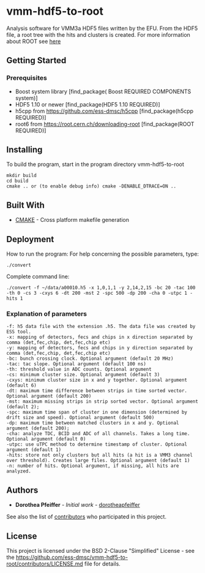 
# vmm-hdf5-to-root

Analysis software for VMM3a HDF5 files written by the EFU. From the HDF5 file, a root tree with the hits and clusters is created.
For more information about ROOT see [here](https://root.cern.ch/)

## Getting Started

### Prerequisites
- Boost system library [find_package( Boost REQUIRED COMPONENTS system)]
- HDF5 1.10 or newer [find_package(HDF5 1.10 REQUIRED)]
- h5cpp from https://github.com/ess-dmsc/h5cpp [find_package(h5cpp REQUIRED)]
- root6 from https://root.cern.ch/downloading-root [find_package(ROOT REQUIRED)]



## Installing

To build the program, start in the program directory vmm-hdf5-to-root
```
mkdir build
cd build
cmake .. or (to enable debug info) cmake -DENABLE_DTRACE=ON ..
```
## Built With
* [CMAKE](https://cmake.org/) - Cross platform makefile generation

## Deployment
How to run the program:
For help concerning the possible parameters, type:
```
./convert 
```

Complete command line:
```
./convert -f ~/data/a00010.h5 -x 1,0,1,1 -y 2,14,2,15 -bc 20 -tac 100 -th 0 -cs 3 -cxys 6 -dt 200 -mst 2 -spc 500 -dp 200 -cha 0 -utpc 1 -hits 1 
```
### Explanation of parameters
  
    -f: h5 data file with the extension .h5. The data file was created by ESS tool.
    -x: mapping of detectors, fecs and chips in x direction separated by comma (det,fec,chip, det,fec,chip etc)
    -y: mapping of detectors, fecs and chips in y direction separated by comma (det,fec,chip, det,fec,chip etc)
    -bc: bunch crossing clock. Optional argument (default 20 MHz)
    -tac: tac slope. Optional argument (default 100 ns)
    -th: threshold value in ADC counts. Optional argument
    -cs: minimum cluster size. Optional argument (default 3)
    -cxys: minimum cluster size in x and y together. Optional argument (default 6)
    -dt: maximum time difference between strips in time sorted vector. Optional argument (default 200)
    -mst: maximum missing strips in strip sorted vector. Optional argument (default 2);
    -spc: maximum time span of cluster in one dimension (determined by drift size and speed). Optional argument (default 500)
    -dp: maximum time between matched clusters in x and y. Optional argument (default 200);
    -cha: analyze TDC, BCID and ADC of all channels. Takes a long time. Optional argument (default 0)
    -utpc: use uTPC method to determine timestamp of cluster. Optional argument (default 1)
    -hits: store not only clusters but all hits (a hit is a VMM3 channel over threshold). Creates large files. Optional argument (default 1)
    -n: number of hits. Optional argument, if missing, all hits are analyzed.




## Authors

* **Dorothea Pfeiffer** - *Initial work* - [dorotheapfeiffer](https://github.com/dorotheapfeiffer)

See also the list of [contributors](https://github.com/ess-dmsc/vmm-hdf5-to-root/contributors) who participated in this project.

## License

This project is licensed under the BSD 2-Clause "Simplified" License - see the https://github.com/ess-dmsc/vmm-hdf5-to-root/contributors/LICENSE.md file for details.
